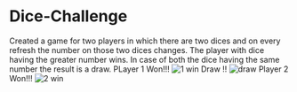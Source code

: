 # Dice-Challenge
Created a game for two players in which there are two dices and on every refresh the number on those two dices changes.
The player with dice having the greater number wins.
In case of both the dice having the same number the result is a draw. 
PLayer 1 Won!!!
![1 win](https://user-images.githubusercontent.com/60089398/156147227-2f831a21-2f5e-4fe2-8c03-7fa121ddb4c0.JPG)
Draw !!
![draw](https://user-images.githubusercontent.com/60089398/156147388-05543693-2ddb-4da4-a40e-5625bfc7c15d.JPG)
Player 2 Won!!!
![2 win](https://user-images.githubusercontent.com/60089398/156147328-65ead4ea-f4d3-45a7-9986-d9ae3247fa11.JPG)


